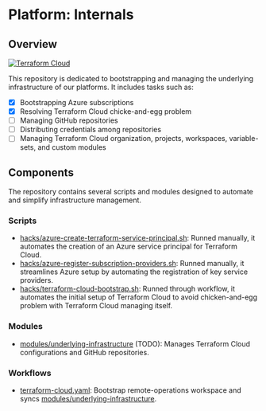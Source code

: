 # Platform: Internals

## Overview

[![Terraform Cloud](https://github.com/PashmakGuru/platform-internals/actions/workflows/terraform-cloud.yaml/badge.svg)](https://github.com/PashmakGuru/platform-internals/actions/workflows/terraform-cloud.yaml)

This repository is dedicated to bootstrapping and managing the underlying infrastructure of our platforms. It includes tasks such as:

- [x] Bootstrapping Azure subscriptions
- [x] Resolving Terraform Cloud chicke-and-egg problem
- [ ] Managing GitHub repositories
- [ ] Distributing credentials among repositories
- [ ] Managing Terraform Cloud organization, projects, workspaces, variable-sets, and custom modules

## Components
The repository contains several scripts and modules designed to automate and simplify infrastructure management.

### Scripts
- [hacks/azure-create-terraform-service-principal.sh](hacks/azure-create-terraform-service-principal.sh): Runned manually, it automates the creation of an Azure service principal for Terraform Cloud.
- [hacks/azure-register-subscription-providers.sh](hacks/azure-register-subscription-providers.sh): Runned manually, it streamlines Azure setup by automating the registration of key service providers.
- [hacks/terraform-cloud-bootstrap.sh](hacks/terraform-cloud-bootstrap.sh): Runned through workflow, it automates the initial setup of Terraform Cloud to avoid chicken-and-egg problem with Terraform Cloud managing itself.

### Modules
- [modules/underlying-infrastructure](modules/underlying-infrastructure) (TODO): Manages Terraform Cloud configurations and GitHub repositories.

### Workflows
- [terraform-cloud.yaml](.github/workflows/terraform-cloud.yaml): Bootstrap remote-operations workspace and syncs [modules/underlying-infrastructure](modules/underlying-infrastructure).
